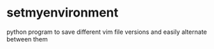 # setmyenvironment
python program to save different vim file versions and easily alternate between them
